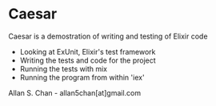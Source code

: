 # Caesar

Caesar is a demostration of writing and testing of Elixir code
- Looking at ExUnit, Elixir's test framework
- Writing the tests and code for the project
- Running the tests with mix
- Running the program from within 'iex'

Allan S. Chan - allan5chan[at]gmail.com
